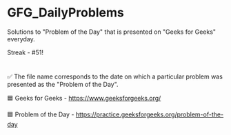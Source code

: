 # GFG_DailyProblems
Solutions to "Problem of the Day" that is presented on "Geeks for Geeks" everyday.

Streak - #51!
#
✅ The file name corresponds to the date on which a particular problem was presented as the "Problem of the Day".

🟦 Geeks for Geeks - https://www.geeksforgeeks.org/

🟦 Problem of the Day - https://practice.geeksforgeeks.org/problem-of-the-day
#